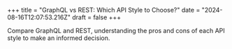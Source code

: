 +++
title = "GraphQL vs REST: Which API Style to Choose?"
date = "2024-08-16T12:07:53.216Z"
draft = false
+++

  Compare GraphQL and REST, understanding the pros and cons of each API style to make an informed decision.
        